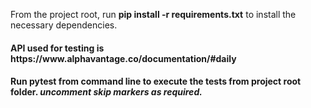 From the project root, run **pip install -r requirements.txt** to install the necessary dependencies.
<h4>API used for testing is https://www.alphavantage.co/documentation/#daily<h4>

Run **pytest** from command line to execute the tests from project root folder.
*uncomment skip markers as required.*
